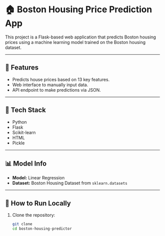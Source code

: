 # 🏠 Boston Housing Price Prediction App

This project is a Flask-based web application that predicts Boston housing prices using a machine learning model trained on the Boston housing dataset.

---

## 📌 Features

- Predicts house prices based on 13 key features.
- Web interface to manually input data.
- API endpoint to make predictions via JSON.

---

## 🚀 Tech Stack

- Python
- Flask
- Scikit-learn
- HTML
- Pickle 

---

## 📊 Model Info

- **Model:** Linear Regression
- **Dataset:** Boston Housing Dataset from `sklearn.datasets`

---

## 🔧 How to Run Locally

1. Clone the repository:
   ```bash
   git clone 
   cd boston-housing-predictor
